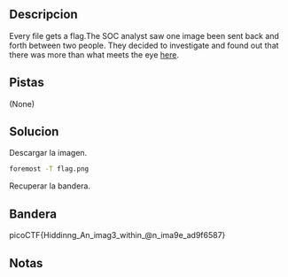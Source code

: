 ## Descripcion
Every file gets a flag.The SOC analyst saw one image been sent back and forth between two people. They decided to investigate and found out that there was more than what meets the eye [here](https://artifacts.picoctf.net/c/260/flag.png).

## Pistas
(None)

## Solucion
Descargar la imagen.
```bash
foremost -T flag.png
```
Recuperar la bandera.

## Bandera
picoCTF{Hiddinng_An_imag3_within_@n_ima9e_ad9f6587}

## Notas

